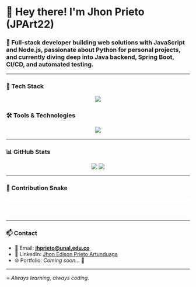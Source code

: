 # 👋 Hey there! I'm **Jhon Prieto (JPArt22)**

### 🚀 Full-stack developer building web solutions with JavaScript and Node.js, passionate about Python for personal projects, and currently diving deep into Java backend, Spring Boot, CI/CD, and automated testing.

---

### 🧰 Tech Stack

<p align="center">
  <a href="https://skillicons.dev">
    <img src="https://skillicons.dev/icons?i=python,java,javascript,nodejs,html,css,latex,matlab,c,mysql,assembly&perline=8" />
  </a>
</p>

### 🛠 Tools & Technologies

<p align="center">
  <a href="https://skillicons.dev">
    <img src="https://skillicons.dev/icons?i=git,github,vscode,jenkins,docker,jira,selenium&perline=8" />
  </a>
</p>

---

### 📊 GitHub Stats

<div align="center">
  <img height=200 src="https://github-readme-stats.vercel.app/api?username=JPart22&show_icons=true&theme=aura&rank_icon=github"/>
  <img height=200 src="https://github-readme-stats.vercel.app/api/top-langs/?username=JPart22&layout=donut&theme=aura&hide=html,css"/>
</div>

---

### 🐍 Contribution Snake

<p align="center">
  <img src="https://raw.githubusercontent.com/JPArt22/JPArt22/output/github-contribution-grid-snake.svg" />
</p>

  <div align="center">
    
  ![Snake animation](https://github.com/JPArt22/JPArt22/blob/output/github-contribution-grid-snake.svg)
  </div>



---

### 📫 Contact

- 📩 Email: **jhprieto@unal.edu.co**
- 💼 LinkedIn: [Jhon Edison Prieto Artunduaga](https://www.linkedin.com/in/jhon-edison-prieto-artunduaga-5105b1275/)
- 🌐 Portfolio: _Coming soon..._ 🚧

---

⭐ *Always learning, always coding.*
